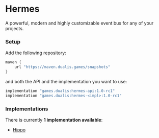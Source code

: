 # Hermes

A powerful, modern and highly customizable event bus for any of your projects.  

### Setup

Add the following repository:
```groovy
maven {
    url "https://maven.dualis.games/snapshots"
}
```
and both the API and the implementation you want to use:
```groovy
implementation "games.dualis:hermes-api:1.0-rc1"
implementation "games.dualis:hermes-<impl>:1.0-rc1"
```

### Implementations

There is currently **1 implementation available**:
- [Hippo](https://github.com/DualisGames/Hermes/tree/main/Hippo)
